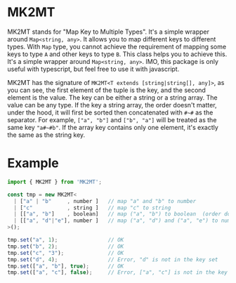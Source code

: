 # MK2MT

MK2MT stands for "Map Key to Multiple Types". It's a simple wrapper around `Map<string, any>`. It
allows you to map different keys to different types. With `Map` type, you cannot achieve the
requirement of mapping some keys to type `A` and other keys to type `B`. This class helps you to
achieve this. It's a simple wrapper around `Map<string, any>`. IMO, this package is only useful with
typescript, but feel free to use it with javascript.

MK2MT has the signature of `MK2MT<T extends [string|string[], any]>`, as you can see, the first
element of the tuple is the key, and the second element is the value. The key can be either a string
or a string array. The value can be any type. If the key a string array, the order doesn't matter,
under the hood, it will first be sorted then concatenated with `#~#` as the separator. For example,
`["a", "b"]` and `["b", "a"]` will be treated as the same key `"a#~#b"`. If the array key contains
only one element, it's exactly the same as the string key.

# Example

```typescript
import { MK2MT } from 'MK2MT';

const tmp = new MK2MT<
  | ["a" | "b"     , number ]   // map "a" and "b" to number
  | ["c"           , string ]   // map "c" to string
  | [["a", "b"]    , boolean]   // map ("a", "b") to boolean  (order doesn't matter)
  | [["a", "d"|"e"], number ]   // map ("a", "d") and ("a", "e") to number
>();

tmp.set("a", 1);                // OK
tmp.set("b", 2);                // OK
tmp.set("c", "3");              // OK
tmp.set("d", 4);                // Error, "d" is not in the key set
tmp.set(["a", "b"], true);      // OK
tmp.set(["a", "c"], false);     // Error, ["a", "c"] is not in the key set
```
